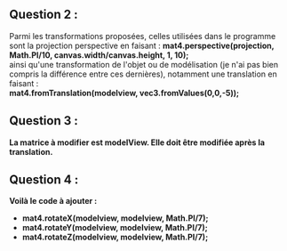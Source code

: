 ## Question 2 : 

Parmi les transformations proposées, celles utilisées dans le programme sont la projection perspective en faisant :
<strong>mat4.perspective(projection, Math.PI/10, canvas.width/canvas.height, 1, 10);</strong> <br>
ainsi qu'une transformation de l'objet ou de modélisation (je n'ai pas bien compris la différence entre ces dernières), notamment une translation en faisant : <br>
<strong>mat4.fromTranslation(modelview, vec3.fromValues(0,0,-5));<srong>

## Question 3 :

La matrice à modifier est modelView. Elle doit être modifiée après la translation. 

## Question 4 :  

Voilà le code à ajouter : 

* mat4.rotateX(modelview, modelview, Math.PI/7);
* mat4.rotateY(modelview, modelview, Math.PI/7);
* mat4.rotateZ(modelview, modelview, Math.PI/7);
